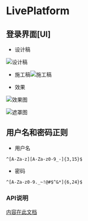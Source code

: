 # LivePlatform

## 登录界面[UI]

-   设计稿

![设计稿](https://i.loli.net/2020/09/24/3PsKl2gHXV8ErAQ.png)  

-   施工稿![施工稿](C:/Users/thatboy/AppData/Roaming/Typora/typora-user-images/image-20200927160822954.png)

-   效果

![效果图](https://i.loli.net/2020/09/27/DtsjhlAfMHndr2q.png)

![遮罩图](C:/Users/thatboy/AppData/Roaming/Typora/typora-user-images/image-20200927222312977.png)

## 用户名和密码正则

-   用户名

`^[A-Za-z][A-Za-z0-9_-]{3,15}$`

-   密码

`^[A-Za-z0-9._~!@#$^&*]{6,24}$`

### API说明

[内容在此文档](API.md)